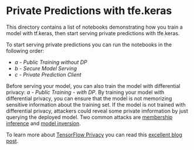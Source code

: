 # Private Predictions with tfe.keras

This directory contains a list of notebooks demonstrating how you train a model with tf.keras, then start serving private predictions with tfe.keras. 

To start serving private predictions you can run the notebooks in the following order:
- *a - Public Training without DP*
- *b - Secure Model Serving*
- *c - Private Prediction Client*

Before serving your model, you can also train the model with differential privacy: *a - Public Training - with DP*. 
By training your model with differential privacy, you can ensure that the model is not memorizing sensitive information about the training set. If the model is not trained with differential privacy, attackers could reveal some private imformation by just querying the deployed model. Two common attacks are [membership inference](https://www.cs.cornell.edu/~shmat/shmat_oak17.pdf) and [model inversion](https://www.cs.cmu.edu/~mfredrik/papers/fjr2015ccs.pdf).

To learn more about [TensorFlow Privacy](https://github.com/tensorflow/privacy) you can read this [excellent blog post](http://www.cleverhans.io/privacy/2019/03/26/machine-learning-with-differential-privacy-in-tensorflow.html). 